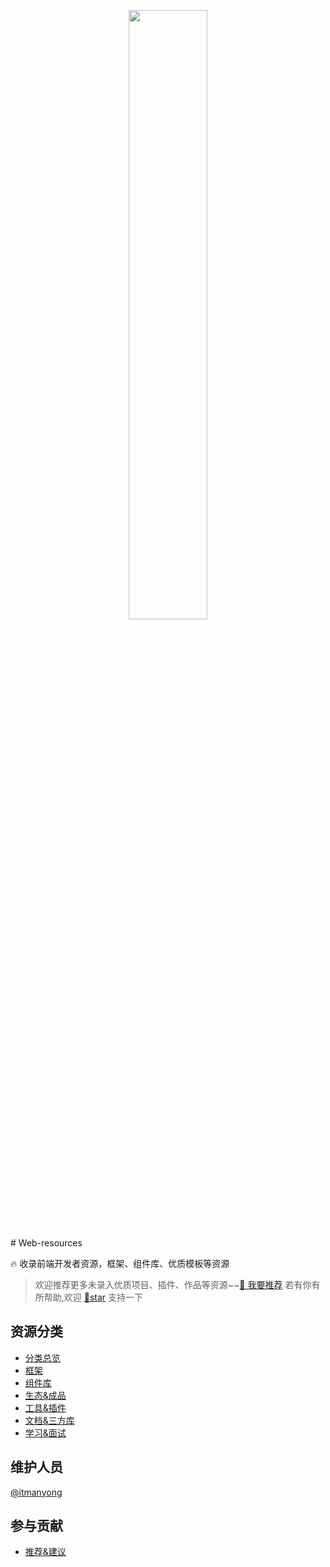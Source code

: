 <p align='center'>
    <a alt='web-resources' href='https://itmanyong.github.io/web-resources/'>
        <img src='https://itmanyong.github.io/web-resources/logo.png' width='50%' />
    </a>
</p>
# Web-resources

🔥 收录前端开发者资源，框架、组件库、优质模板等资源

> 欢迎推荐更多未录入优质项目、插件、作品等资源~~[👏 我要推荐](https://github.com/itmanyong/web-resources/issues/new)
> 若有你有所帮助,欢迎 [👏star](https://github.com/itmanyong/web-resources) 支持一下

## 资源分类

-   [分类总览](https://itmanyong.github.io/web-resources/platform/all)
-   [框架](https://itmanyong.github.io/web-resources/platform/framework)
-   [组件库](https://itmanyong.github.io/web-resources/platform/component)
-   [生态&成品](https://itmanyong.github.io/web-resources/platform/ecology)
-   [工具&插件](https://itmanyong.github.io/web-resources/platform/tool)
-   [文档&三方库](https://itmanyong.github.io/web-resources/platform/doc)
-   [学习&面试](https://itmanyong.github.io/web-resources/platform/learn)

## 维护人员

[@itmanyong](https://github.com/itmanyong)

## 参与贡献

-   [推荐&建议](https://github.com/itmanyong/web-resources/issues/new)
